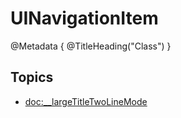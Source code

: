 # UINavigationItem

@Metadata {
    @TitleHeading("Class")
}

## Topics

- <doc:__largeTitleTwoLineMode>
